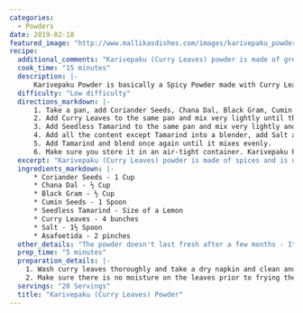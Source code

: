 ```yaml
--- 
categories: 
  - Powders
date: 2019-02-18
featured_image: "http://www.mallikasdishes.com/images/karivepaku_powder.jpg"
recipe: 
  additional_comments: "Karivepaku (Curry Leaves) powder is made of green leaves, and goes well with rice and other items like Dosas and Idlis."
  cook_time: "15 minutes"
  description: |-
      Karivepaku Powder is basically a Spicy Powder made with Curry Leaves. It is used as a side dish for breakfast items like Idlis, Dosas and more.
  difficulty: "Low difficulty"
  directions_markdown: |-
      1. Take a pan, add Coriander Seeds, Chana Dal, Black Gram, Cumin Seeds and fry for a few minutes until you see the Chana Dal and other items turning into golden/brownish color. Transfer the content into a bowl.
      2. Add Curry Leaves to the same pan and mix very lightly until the leaves become crispy and crunchy. Transfer this into the same bowl where we transferred Coriander Seeds and other items.
      3. Add Seedless Tamarind to the same pan and mix very lightly and transfer this into a different bowl, keeping it separate from the previous content, and leave all the content to be cooled by keeping it aside.
      4. Add all the content except Tamarind into a blender, add Salt and Hing and blend them together until they become coarse powder.
      5. Add Tamarind and blend once again until it mixes evenly.
      6. Make sure you store it in an air-tight container. Karivepaku Powder is ready for use.
  excerpt: "Karivepaku (Curry Leaves) powder is made of spices and is used along with other breakfast items like Idlis and Dosas."
  ingredients_markdown: |-
      * Coriander Seeds - 1 Cup
      * Chana Dal - ½ Cup
      * Black Gram - ½ Cup
      * Cumin Seeds - 1 Spoon
      * Seedless Tamarind - Size of a Lemon
      * Curry Leaves - 4 bunches
      * Salt - 1½ Spoon
      * Asafoetida - 2 pinches
  other_details: "The powder doesn't last fresh after a few months - It looses its taste over the period of time. It is best to make it fresh."
  prep_time: "5 minutes"
  preparation_details: |-
    1. Wash curry leaves thoroughly and take a dry napkin and clean and let them dry.
    2. Make sure there is no moisture on the leaves prior to frying them.
  servings: "20 Servings"
  title: "Karivepaku (Curry Leaves) Powder"
---
```

